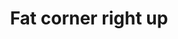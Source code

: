 ---
title: Fat corner right up
tags: ["fat", "corner", "right", "up", "direction", "pointing", "movement"]
icon: fat-corner-right-up
svg: '<svg xmlns="http://www.w3.org/2000/svg" width="24" height="24" fill="none" viewBox="0 0 24 24" stroke-width="1.5" stroke-linecap="round" stroke-linejoin="round" stroke="currentColor"><path d="M4.077 21q4.216-3.303 4.785-5.866.569-2.564.172-4.88H4L12.214 3 20 10.253h-4.784Q15.18 14.54 12 17.54T4.077 21"/></svg>'
---